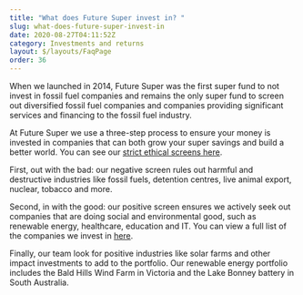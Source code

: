 ```yaml
---
title: "What does Future Super invest in? "
slug: what-does-future-super-invest-in
date: 2020-08-27T04:11:52Z
category: Investments and returns
layout: $/layouts/FaqPage
order: 36
---
```


When we launched in 2014, Future Super was the first super fund to not invest in fossil fuel companies and remains the only super fund to screen out diversified fossil fuel companies and companies providing significant services and financing to the fossil fuel industry. 

At Future Super we use a three-step process to ensure your money is invested in companies that can both grow your super savings and build a better world. You can see our [strict ethical screens here](https://www.myfuturesuper.com.au/choosing/ethicalscreens). 

First, out with the bad: our negative screen rules out harmful and destructive industries like fossil fuels, detention centres, live animal export, nuclear, tobacco and more.

Second, in with the good: our positive screen ensures we actively seek out companies that are doing social and environmental good, such as renewable energy, healthcare, education and IT. You can view a full list of the companies we invest in [here](https://www.futuresuper.com.au/how-we-invest). 

Finally, our team look for positive industries like solar farms and other impact investments to add to the portfolio. Our renewable energy portfolio includes the Bald Hills Wind Farm in Victoria and the Lake Bonney battery in South Australia.
